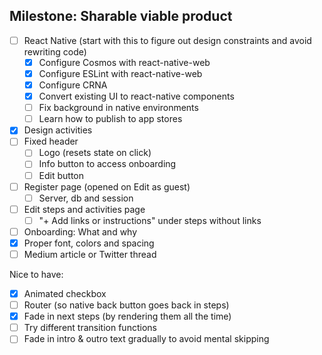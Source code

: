 ## Milestone: Sharable viable product

- [ ] React Native (start with this to figure out design constraints and avoid rewriting code)
  - [x] Configure Cosmos with react-native-web
  - [x] Configure ESLint with react-native-web
  - [x] Configure CRNA
  - [x] Convert existing UI to react-native components
  - [ ] Fix background in native environments
  - [ ] Learn how to publish to app stores
- [x] Design activities
- [ ] Fixed header
  - [ ] Logo (resets state on click)
  - [ ] Info button to access onboarding
  - [ ] Edit button
- [ ] Register page (opened on Edit as guest)
  - [ ] Server, db and session
- [ ] Edit steps and activities page
  - [ ] "+ Add links or instructions" under steps without links
- [ ] Onboarding: What and why
- [x] Proper font, colors and spacing
- [ ] Medium article or Twitter thread

Nice to have:

- [x] Animated checkbox
- [ ] Router (so native back button goes back in steps)
- [x] Fade in next steps (by rendering them all the time)
- [ ] Try different transition functions
- [ ] Fade in intro & outro text gradually to avoid mental skipping
